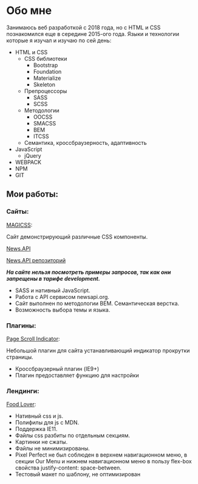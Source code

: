# Обо мне

Занимаюсь веб разработкой с 2018 года, но с HTML и CSS познакомился еще в середине 2015-ого года. Языки и технологии которые я изучал и изучаю по сей день:

* HTML и CSS
    * CSS библиотеки
        * Bootstrap
        * Foundation
        * Materialize 
        * Skeleton 
    * Препроцессоры
        * SASS
        * SCSS
    * Методологии
        * OOCSS
        * SMACSS
        * BEM
        * ITCSS
    * Семантика, кроссбраузерность, адаптивность
* JavaScript
    * jQuery
* WEBPACK
* NPM
* GIT

## Мои работы:

### Сайты:

[MAGICSS](http://magicss.pro/):

Сайт демонстрирующий различные CSS компоненты. 

[News.API](https://denislopatin.github.io/News.API/)  

[News.API репозиторий](https://github.com/DenisLopatin/News.API)

***На сайте нельзя посмотреть примеры запросов, так как они запрещены в тарифе development.*** 
* SASS и нативный JavaScript.
* Работа с API сервисом newsapi.org.
* Сайт выполнен по методологии BEM. Семантическая верстка.
* Возможность выбора темы и языка.

### Плагины:

[Page Scroll Indicator](https://denislopatin.github.io/Scroll-Page-Indicator/):

Небольшой плагин для сайта устанавливающий индикатор прокрутки страницы.

* Кроссбраузерный плагин (IE9+)
* Плагин предоставляет функцию для настройки

### Лендинги:

[Food Lover](https://denislopatin.github.io/Food%20Lover%20-%20Landing%20Template/):

* Нативный css и js. 
* Полифилы для js с MDN. 
* Поддержка IE11. 
* Файлы css разбиты по отдельным секциям. 
* Картинки не сжаты.
* Файлы не минимизированы.
* Pixel Perfect не был соблюден в верхнем навигационном меню, в секции Our Menu и нижнем навигационном меню в пользу flex-box свойства justify-content: space-between.
* Тестовый макет по шаблону, не оптимизирован

